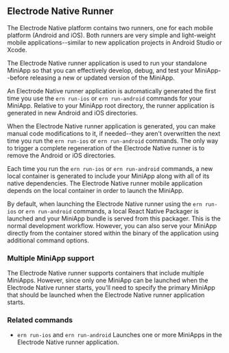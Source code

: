 ## Electrode Native Runner

The Electrode Native platform contains two runners, one for each mobile platform (Android and iOS). Both runners are very simple and light-weight mobile applications--similar to new application projects in Android Studio or Xcode.

The Electrode Native runner application is used to run your standalone MiniApp so that you can effectively develop, debug, and test your MiniApp--before releasing a new or updated version of the MiniApp.

An Electrode Native runner application is automatically generated the first time you use the `ern run-ios` or `ern run-android` commands for your MiniApp. Relative to your MiniApp root directory, the runner application is generated in new Android and iOS directories.

When the Electrode Native runner application is generated, you can make manual code modifications to it, if needed--they aren't overwritten the next time you run the `ern run-ios` or `ern run-android` commands. The only way to trigger a complete regeneration of the Electrode Native runner is to remove the Android or iOS directories.

Each time you run the `ern run-ios` or `ern run-android` commands, a new local container is generated to include your MiniApp along with all of its native dependencies. The Electrode Native runner mobile application depends on the local container in order to launch the MiniApp.

By default, when launching the Electrode Native runner using the `ern run-ios` or `ern run-android` commands, a local React Native Packager is launched and your MiniApp bundle is served from this packager. This is the normal development workflow. However, you can also serve your MiniApp directly from the container stored within the binary of the application using additional command options.

### Multiple MiniApp support

The Electrode Native runner supports containers that include multiple MiniApps. However, since only one MiniApp can be launched when the Electrode Native runner starts, you'll need to specify the primary MiniApp that should be launched when the Electrode Native runner application starts.

### Related commands

- `ern run-ios` and `ern run-android`
Launches one or more MiniApps in the Electrode Native runner application.
